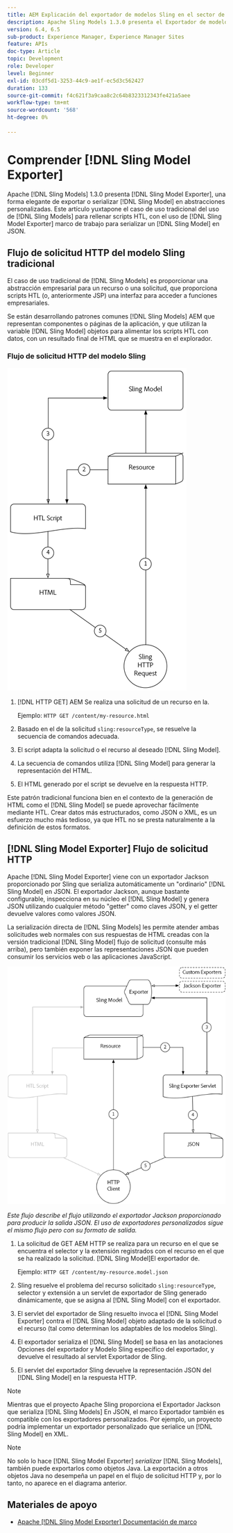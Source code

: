 ```yaml
---
title: AEM Explicación del exportador de modelos Sling en el sector de la
description: Apache Sling Models 1.3.0 presenta el Exportador de modelos Sling, una forma elegante de exportar o serializar objetos del modelo Sling en abstracciones personalizadas. Este artículo yuxtapone el caso de uso tradicional de utilizar modelos Sling para rellenar scripts HTL, con el uso del marco del exportador de modelos Sling para serializar un modelo Sling en JSON.
version: 6.4, 6.5
sub-product: Experience Manager, Experience Manager Sites
feature: APIs
doc-type: Article
topic: Development
role: Developer
level: Beginner
exl-id: 03cdf5d1-3253-44c9-ae1f-ec5d3c562427
duration: 133
source-git-commit: f4c621f3a9caa8c2c64b8323312343fe421a5aee
workflow-type: tm+mt
source-wordcount: '568'
ht-degree: 0%

---
```


# Comprender [!DNL Sling Model Exporter]

Apache [!DNL Sling Models] 1.3.0 presenta [!DNL Sling Model Exporter], una forma elegante de exportar o serializar [!DNL Sling Model] en abstracciones personalizadas. Este artículo yuxtapone el caso de uso tradicional del uso de [!DNL Sling Models] para rellenar scripts HTL, con el uso de [!DNL Sling Model Exporter] marco de trabajo para serializar un [!DNL Sling Model] en JSON.

## Flujo de solicitud HTTP del modelo Sling tradicional

El caso de uso tradicional de [!DNL Sling Models] es proporcionar una abstracción empresarial para un recurso o una solicitud, que proporciona scripts HTL (o, anteriormente JSP) una interfaz para acceder a funciones empresariales.

Se están desarrollando patrones comunes [!DNL Sling Models] AEM que representan componentes o páginas de la aplicación, y que utilizan la variable [!DNL Sling Model] objetos para alimentar los scripts HTL con datos, con un resultado final de HTML que se muestra en el explorador.

### Flujo de solicitud HTTP del modelo Sling

![Flujo de solicitud del modelo Sling](./assets/understand-sling-model-exporter/sling-model-request-flow.png)

1. [!DNL HTTP GET] AEM Se realiza una solicitud de un recurso en la.

   Ejemplo: `HTTP GET /content/my-resource.html`

1. Basado en el de la solicitud `sling:resourceType`, se resuelve la secuencia de comandos adecuada.

1. El script adapta la solicitud o el recurso al deseado [!DNL Sling Model].

1. La secuencia de comandos utiliza [!DNL Sling Model] para generar la representación del HTML.

1. El HTML generado por el script se devuelve en la respuesta HTTP.

Este patrón tradicional funciona bien en el contexto de la generación de HTML como el [!DNL Sling Model] se puede aprovechar fácilmente mediante HTL. Crear datos más estructurados, como JSON o XML, es un esfuerzo mucho más tedioso, ya que HTL no se presta naturalmente a la definición de estos formatos.

## [!DNL Sling Model Exporter] Flujo de solicitud HTTP

Apache [!DNL Sling Model Exporter] viene con un exportador Jackson proporcionado por Sling que serializa automáticamente un &quot;ordinario&quot; [!DNL Sling Model] en JSON. El exportador Jackson, aunque bastante configurable, inspecciona en su núcleo el [!DNL Sling Model] y genera JSON utilizando cualquier método &quot;getter&quot; como claves JSON, y el getter devuelve valores como valores JSON.

La serialización directa de [!DNL Sling Models] les permite atender ambas solicitudes web normales con sus respuestas de HTML creadas con la versión tradicional [!DNL Sling Model] flujo de solicitud (consulte más arriba), pero también exponer las representaciones JSON que pueden consumir los servicios web o las aplicaciones JavaScript.

![Flujo de solicitud HTTP del exportador del modelo Sling](./assets/understand-sling-model-exporter/sling-model-exporter-request-flow.png)

*Este flujo describe el flujo utilizando el exportador Jackson proporcionado para producir la salida JSON. El uso de exportadores personalizados sigue el mismo flujo pero con su formato de salida.*

1. La solicitud de GET AEM HTTP se realiza para un recurso en el que se encuentra el selector y la extensión registrados con el recurso en el que se ha realizado la solicitud. [!DNL Sling Model]El exportador de.

   Ejemplo: `HTTP GET /content/my-resource.model.json`

1. Sling resuelve el problema del recurso solicitado `sling:resourceType`, selector y extensión a un servlet de exportador de Sling generado dinámicamente, que se asigna al [!DNL Sling Model] con el exportador.
1. El servlet del exportador de Sling resuelto invoca el [!DNL Sling Model Exporter] contra el [!DNL Sling Model] objeto adaptado de la solicitud o el recurso (tal como determinan los adaptables de los modelos Sling).
1. El exportador serializa el [!DNL Sling Model] se basa en las anotaciones Opciones del exportador y Modelo Sling específico del exportador, y devuelve el resultado al servlet Exportador de Sling.
1. El servlet del exportador Sling devuelve la representación JSON del [!DNL Sling Model] en la respuesta HTTP.

>[!NOTE]
>
>Mientras que el proyecto Apache Sling proporciona el Exportador Jackson que serializa [!DNL Sling Models] En JSON, el marco Exportador también es compatible con los exportadores personalizados. Por ejemplo, un proyecto podría implementar un exportador personalizado que serialice un [!DNL Sling Model] en XML.

>[!NOTE]
>
>No solo lo hace [!DNL Sling Model Exporter] *serializar* [!DNL Sling Models], también puede exportarlos como objetos Java. La exportación a otros objetos Java no desempeña un papel en el flujo de solicitud HTTP y, por lo tanto, no aparece en el diagrama anterior.

## Materiales de apoyo

* [Apache [!DNL Sling Model Exporter] Documentación de marco](https://sling.apache.org/documentation/bundles/models.html#exporter-framework-since-130)
